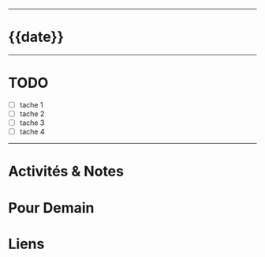 ______________________________________________________________

# {{date}}

______________________________________________________________

# TODO

- [ ] tache 1
- [ ] tache 2
- [ ] tache 3
- [ ] tache 4

______________________________________________________________
# Activités & Notes




# Pour Demain



# Liens